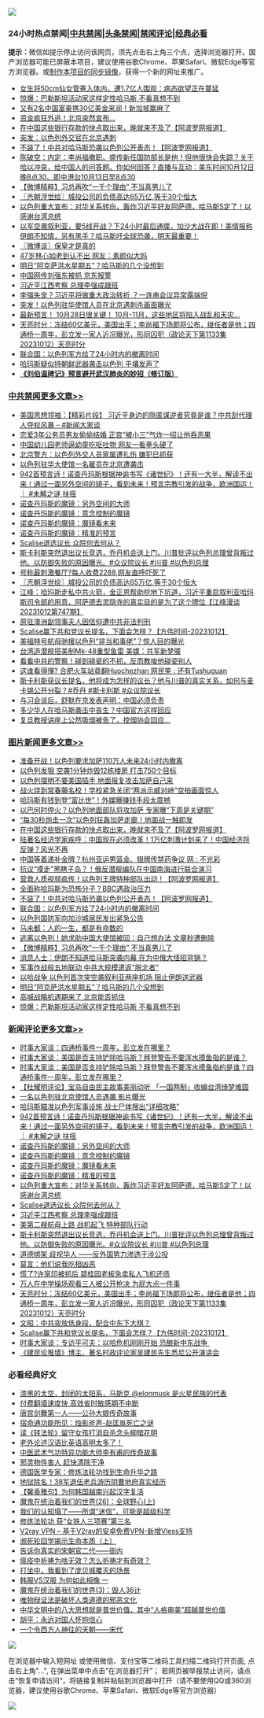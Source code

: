 ![](https://raw.githubusercontent.com/jsvpn/jsproxy/dev/64photo/fqnews-qr.jpg)

<div id="tt">
<h3>24小时热点禁闻|<a href="#%E4%B8%AD%E5%85%B1%E7%A6%81%E9%97%BB%E6%9B%B4%E5%A4%9A%E6%96%87%E7%AB%A0">中共禁闻</a>|<a href="#%E5%9B%BE%E7%89%87%E6%96%B0%E9%97%BB%E6%9B%B4%E5%A4%9A%E6%96%87%E7%AB%A0">头条禁闻</a>|<a href="#%E6%96%B0%E9%97%BB%E8%AF%84%E8%AE%BA%E6%9B%B4%E5%A4%9A%E6%96%87%E7%AB%A0">禁闻评论|<a href="#%E5%BF%85%E7%9C%8B%E7%BB%8F%E5%85%B8%E5%A5%BD%E6%96%87">经典必看</a></h3>
<div><b>提示：</b>微信如提示停止访问该网页，须先点击右上角三个点，选择浏览器打开。国产浏览器可能已屏蔽本项目，建议使用谷歌Chrome、苹果Safari、微软Edge等官方浏览器。或<a href="%E5%88%B6%E4%BD%9Cgit%E7%A6%81%E9%97%BB%E9%95%9C%E5%83%8F.md">制作本项目的同步镜像</a>，获得一个新的网址来推广。</div>
<ul>

<li><a href="/lifebaike/20231013/1946421.md">女生将50cm仙女管塞入体内，遭1.7亿人围观：病态欲望正在蔓延</a></li>
<li><a href="/topimagenews/20231013/1946344.md">惊爆：巴勒斯坦活动家这样定性哈马斯 不看真想不到</a></li>
<li><a href="/cnnews/20231013/1946458.md">又有2名中国富豪携30亿美金来润！新加坡赢麻了</a></li>
<li><a href="/cnnews/20231013/1946633.md">资金疯狂外逃！北京突然宣布…</a></li>
<li><a href="/topimagenews/20231013/1946646.md">在中国这些银行存款的快点取出来，晚就来不及了【阿波罗网报道】</a></li>
<li><a href="/cnnews/20231013/1946678.md">突发：以色列外交官在北京遇刺</a></li>
<li><a href="/topimagenews/20231013/1946609.md">不装了！中共对哈马斯恐袭以色列公开表态！【阿波罗网报道】</a></li>
<li><a href="/sohnews/20231013/1946362.md">陈破空：内定：李尚福撤职。盛传新任国防部长是他！但他很快会失踪？关于哈以冲突，给中国人的问答题。你如何回答？直播与互动：美东时间10月12日晚8点30、即中港台10月13日早8点30</a></li>
<li><a href="/topimagenews/20231013/1946492.md">【微博精粹】习总再吹“一千个理由” 不当真男儿了</a></li>
<li><a href="/cbnews/20231013/1946520.md">〖兲朝浮世绘〗城投公司的负债高达65万亿,等于30个恒大</a></li>
<li><a href="/comments/20231013/1946692.md">以色列重大宣布：对华关系转向，轰炸习近平好友阿萨德，哈马斯S定了！以感谢台湾总统</a></li>
<li><a href="/sohnews/20231013/1946343.md">以军空袭叙利亚，要5线开战？下24小时最后通牒，加沙大战在即！美情报称伊朗不知情，另有黑手？哈马斯吁全球恐袭，明天最重要！</a></li>
<li><a href="/ssgc/20231013/1946405.md">〖微博谈〗保皇才是真的</a></li>
<li><a href="/yule/20231013/1946442.md">47岁林心如老到认不出 网友：素颜似大妈</a></li>
<li><a href="/topimagenews/20231013/1946360.md">明日“阿克萨洪水星期五”？哈马斯的几个没想到</a></li>
<li><a href="/headline/20231013/1946704.md">中国网传刘强东被抓 京东报警</a></li>
<li><a href="/comments/20231013/1946672.md">习近平江西考察 总理李强成跟班</a></li>
<li><a href="/baitai/20231013/1946689.md">李强失宠？习近平将做重大政治转折 ？一连串会议异常露端倪</a></li>
<li><a href="/baitai/20231013/1946735.md">突发！以色列驻华使馆人员在北京遇刺杀画面曝光</a></li>
<li><a href="/sohnews/20231013/1946685.md">最新预言！ 10月28日很关键！ 10月-11月，这些地区将陷入战乱和天灾…</a></li>
<li><a href="/comments/20231013/1946446.md">天亮时分：冻结60亿美元，美国出手；李尚福下场即将公布，继任者是他；四通桥一周年，彭立发一家人近况曝光，形同囚犯（政论天下第1133集 20231012）天亮时分</a></li>
<li><a href="/topimagenews/20231013/1946594.md">联合国：以色列军方给了24小时内的撤离时间</a></li>
<li><a href="/worldnews/20231013/1946612.md">哈玛斯疑似持朝鲜武器袭击以色列 平壤发声了</a></li>
<li><b><a href="/comments/20200207/1272816.md" target="_blank">《刘伯温碑记》预言避开武汉肺炎的妙招（修订版）</a></b></li>
</ul>
</div>

<div class="catlist">
<h3><a href="/cbnews/" target="_blank">中共禁闻</a><span><a href="/cbnews/" target="_blank" rel="nofollow">更多文章>></a></span></h3>
<ul>
<li><a href="/cbnews/20231014/1946873.md" target="_blank">美国思想领袖：【精彩片段】 习近平身边的隐匿谋逆者究竟是谁？中共刮代理人夺权风暴 &#8211; #新闻大家谈</a></li>
<li><a href="/cbnews/20231014/1946847.md" target="_blank">恋爱3年公务员男友偷偷结婚 正宫“被小三”气炸一招让他吞恶果</a></li>
<li><a href="/cbnews/20231014/1946846.md" target="_blank">中国幼儿园老师逼幼童吃呕吐物 网友一看拳头硬了</a></li>
<li><a href="/cbnews/20231013/1946784.md" target="_blank">北京警方：以色列外交人员家属遭扎伤 嫌犯已抓获</a></li>
<li><a href="/cbnews/20231013/1946737.md" target="_blank">以色列驻华大使馆一名雇员在北京遭袭击</a></li>
<li><a href="/comments/20231013/1946698.md" target="_blank">942首预言诗！诺查丹玛斯根据神谕书写《诸世纪》！还有一大半，解读不出来！通过一面另外空间的镜子，看到未来！预言宗教引发的战争，欧洲国运！｜ #未解之谜 扶摇</a></li>
<li><a href="/comments/20231013/1946697.md" target="_blank">诺查丹玛斯的魔镜：另外空间的大师</a></li>
<li><a href="/comments/20231013/1946696.md" target="_blank">诺查丹玛斯的魔镜：意念控制的魔镜</a></li>
<li><a href="/comments/20231013/1946695.md" target="_blank">诺查丹玛斯的魔镜：魔镜看未来</a></li>
<li><a href="/comments/20231013/1946694.md" target="_blank">诺查丹玛斯的魔镜：精准的预言</a></li>
<li><a href="/comments/20231013/1946686.md" target="_blank">Scalise退选议长 众院何去何从？</a></li>
<li><a href="/comments/20231013/1946630.md" target="_blank">斯卡利斯突然退出议长竞选，乔丹机会送上门。川普批评以色列总理曾背叛过他。以防御失败的原因曝光。#众议院议长 #川普 #以色列总理</a></li>
<li><a href="/cbnews/20231013/1946610.md" target="_blank">号称最刺激餐厅?每人收费2288,网友直呼吓死了</a></li>
<li><a href="/cbnews/20231013/1946520.md" target="_blank">〖兲朝浮世绘〗城投公司的负债高达65万亿,等于30个恒大</a></li>
<li><a href="/cbnews/20231013/1946381.md" target="_blank">江峰：哈玛斯走私中共火箭，金正恩帮助挖地下坑道，习近平重启叙利亚哈玛斯司令部的用意，阿萨德去灵隐寺的真实目的是为了这个牌位【江峰漫谈20231012第747期】</a></li>
<li><a href="/cbnews/20231013/1946311.md" target="_blank">原驻澳洲副领事夫人因信仰遭中共非法判刑</a></li>
<li><a href="/comments/20231013/1946304.md" target="_blank">Scalise赢下共和党议长提名，下面会怎样？【方伟时间-20231012】</a></li>
<li><a href="/cbnews/20231012/1946232.md" target="_blank">美福特号航母驰援以色列“非当和事佬”？惊人目的曝光</a></li>
<li><a href="/cbnews/20231012/1946231.md" target="_blank">台湾造潜舰搭美制Mk-48重型鱼雷 美媒：共军新梦魇</a></li>
<li><a href="/cbnews/20231012/1946075.md" target="_blank">看看中共的警察！碰到碰瓷的不抓，反而教唆他碰瓷别人</a></li>
<li><a href="/cbnews/20231012/1946045.md" target="_blank">这谁看得懂? 合肥火车站竟翻Huochezhan 网民笑 : 还有Tushuguan</a></li>
<li><a href="/comments/20231012/1946034.md" target="_blank">斯卡利斯获议长提名，他将成为怎样的议长？他与川普的真实关系，如何与麦卡锡公开分裂？#乔丹 #斯卡利斯 #众议院议长</a></li>
<li><a href="/cbnews/20231012/1946001.md" target="_blank">与习会谈后，舒默在京发表声明：中国必须负责</a></li>
<li><a href="/cbnews/20231012/1946000.md" target="_blank">多少华人在哈马斯袭击中丧生？中国官方这样回应</a></li>
<li><a href="/cbnews/20231012/1945999.md" target="_blank">复旦教授讲座上公然吸烟被告了，控烟协会回应…</a></li>

</ul>
</div>
<div class="catlist">
<h3><a href="/topimagenews/" target="_blank">图片新闻</a><span><a href="/topimagenews/" target="_blank" rel="nofollow">更多文章>></a></span></h3>
<ul>
<li><a href="/topimagenews/20231013/1946796.md" target="_blank">准备开战！以色列要求加萨110万人未来24小时内撤离</a></li>
<li><a href="/topimagenews/20231013/1946760.md" target="_blank">以色列发狠 空袭1分钟炸毁12栋楼房 打击750个目标</a></li>
<li><a href="/topimagenews/20231013/1946759.md" target="_blank">以色列摆明不要美国插手 地面报复攻击加萨自己来</a></li>
<li><a href="/topimagenews/20231013/1946758.md" target="_blank">战火烧到常春藤名校！学校紧急关闭“两派示威对峙”空拍画面惊人</a></li>
<li><a href="/topimagenews/20231013/1946744.md" target="_blank">哈玛斯有钱到登“富比世”！外媒曝赚钱手段太震撼</a></li>
<li><a href="/topimagenews/20231013/1946648.md" target="_blank">以巴何时停火？以色列地面部队将攻加萨 专家曝“下周是关键期”</a></li>
<li><a href="/topimagenews/20231013/1946647.md" target="_blank">“每30秒炮击一次”以色列狂轰加萨走廊！地面战一触即发</a></li>
<li><a href="/topimagenews/20231013/1946646.md" target="_blank">在中国这些银行存款的快点取出来，晚就来不及了【阿波罗网报道】</a></li>
<li><a href="/topimagenews/20231013/1946629.md" target="_blank">陆著名经济学家疾呼：中国现在必须改革！1万亿刺激计划来了！中国经济将反弹？风光不再</a></li>
<li><a href="/topimagenews/20231013/1946628.md" target="_blank">中国等着递补金牌？杭州亚运男篮金、银牌传禁药争议 网 : 不光彩</a></li>
<li><a href="/topimagenews/20231013/1946621.md" target="_blank">抗议“摸走”黑瞎子岛？！俄反潜舰编队在中国南海进行联合演习</a></li>
<li><a href="/topimagenews/20231013/1946620.md" target="_blank">营救人质视频疯传！以色列王牌特种部队出动！【阿波罗网报道】</a></li>
<li><a href="/topimagenews/20231013/1946619.md" target="_blank">全面称哈玛斯为恐怖分子？BBC遇政治压力</a></li>
<li><a href="/topimagenews/20231013/1946609.md" target="_blank">不装了！中共对哈马斯恐袭以色列公开表态！【阿波罗网报道】</a></li>
<li><a href="/topimagenews/20231013/1946594.md" target="_blank">联合国：以色列军方给了24小时内的撤离时间</a></li>
<li><a href="/topimagenews/20231013/1946585.md" target="_blank">以色列国防军向加沙城居民发出紧急公告</a></li>
<li><a href="/topimagenews/20231013/1946564.md" target="_blank">马未都：人的一生，都是有命数的</a></li>
<li><a href="/topimagenews/20231013/1946500.md" target="_blank">逃离以色列！她求助中国大使馆被回：自己想办法 文章秒遭删除</a></li>
<li><a href="/topimagenews/20231013/1946492.md" target="_blank">【微博精粹】习总再吹“一千个理由” 不当真男儿了</a></li>
<li><a href="/topimagenews/20231013/1946428.md" target="_blank">消息人士：伊朗不知道哈马斯突袭内幕 在为中俄大怪招背锅？</a></li>
<li><a href="/topimagenews/20231013/1946396.md" target="_blank">军事作战般五地联动 中共大规模遣返“脱北者”</a></li>
<li><a href="/topimagenews/20231013/1946361.md" target="_blank">以哈战争 以色列首次突空袭叙利亚两座机场 阻止伊朗送武器</a></li>
<li><a href="/topimagenews/20231013/1946360.md" target="_blank">明日“阿克萨洪水星期五”？哈马斯的几个没想到</a></li>
<li><a href="/topimagenews/20231013/1946353.md" target="_blank">高喊战略机遇期来了 北京能否抓住</a></li>
<li><a href="/topimagenews/20231013/1946344.md" target="_blank">惊爆：巴勒斯坦活动家这样定性哈马斯 不看真想不到</a></li>

</ul>
</div>
<div class="catlist">
<h3><a href="/comments/" target="_blank">新闻评论</a><span><a href="/comments/" target="_blank" rel="nofollow">更多文章>></a></span></h3>
<ul>
<li><a href="/comments/20231013/1946791.md" target="_blank">时事大家谈：四通桥事件一周年，彭立发在哪里？</a></li>
<li><a href="/comments/20231013/1946790.md" target="_blank">时事大家谈：美国是否支持铲除哈马斯？拜登警告不要浑水摸鱼指的是谁？</a></li>
<li><a href="/comments/20231013/1946779.md" target="_blank">时事大家谈：美国是否支持铲除哈马斯？拜登警告不要浑水摸鱼指的是谁？四通桥事件一周年，彭立发在哪里？</a></li>
<li><a href="/comments/20231013/1946733.md" target="_blank">【杜耀明评论】宝岛自由民主故事美丽动听 「一国两制」收编台湾绮梦难圆</a></li>
<li><a href="/comments/20231013/1946732.md" target="_blank">一名以色列驻北京使馆人员遇袭 影片曝光</a></li>
<li><a href="/comments/20231013/1946730.md" target="_blank">哈玛斯瞄准以色列军事设施 战士尸体搜出“详细攻略”</a></li>
<li><a href="/comments/20231013/1946698.md" target="_blank">942首预言诗！诺查丹玛斯根据神谕书写《诸世纪》！还有一大半，解读不出来！通过一面另外空间的镜子，看到未来！预言宗教引发的战争，欧洲国运！｜ #未解之谜 扶摇</a></li>
<li><a href="/comments/20231013/1946697.md" target="_blank">诺查丹玛斯的魔镜：另外空间的大师</a></li>
<li><a href="/comments/20231013/1946696.md" target="_blank">诺查丹玛斯的魔镜：意念控制的魔镜</a></li>
<li><a href="/comments/20231013/1946695.md" target="_blank">诺查丹玛斯的魔镜：魔镜看未来</a></li>
<li><a href="/comments/20231013/1946694.md" target="_blank">诺查丹玛斯的魔镜：精准的预言</a></li>
<li><a href="/comments/20231013/1946692.md" target="_blank">以色列重大宣布：对华关系转向，轰炸习近平好友阿萨德，哈马斯S定了！以感谢台湾总统</a></li>
<li><a href="/comments/20231013/1946686.md" target="_blank">Scalise退选议长 众院何去何从？</a></li>
<li><a href="/comments/20231013/1946672.md" target="_blank">习近平江西考察 总理李强成跟班</a></li>
<li><a href="/comments/20231013/1946671.md" target="_blank">美第二艘航母上路 战机起飞 特种部队行动</a></li>
<li><a href="/comments/20231013/1946630.md" target="_blank">斯卡利斯突然退出议长竞选，乔丹机会送上门。川普批评以色列总理曾背叛过他。以防御失败的原因曝光。#众议院议长 #川普 #以色列总理</a></li>
<li><a href="/comments/20231013/1946545.md" target="_blank">道德绑架 歧视华人 ——反外国势力渗透干涉公投</a></li>
<li><a href="/comments/20231013/1946455.md" target="_blank">莫言：他们说我吃相凶恶</a></li>
<li><a href="/comments/20231013/1946454.md" target="_blank">慌了?许家印被抓后 碧桂园老板急卖私人飞机还债</a></li>
<li><a href="/comments/20231013/1946453.md" target="_blank">万人在中学操场观看三人被公开枪决 为屁大点一件事</a></li>
<li><a href="/comments/20231013/1946446.md" target="_blank">天亮时分：冻结60亿美元，美国出手；李尚福下场即将公布，继任者是他；四通桥一周年，彭立发一家人近况曝光，形同囚犯（政论天下第1133集 20231012）天亮时分</a></li>
<li><a href="/comments/20231013/1946359.md" target="_blank">文昭：中共突放低身段，配合中东下大棋？</a></li>
<li><a href="/comments/20231013/1946304.md" target="_blank">Scalise赢下共和党议长提名，下面会怎样？【方伟时间-20231012】</a></li>
<li><a href="/comments/20231012/1946271.md" target="_blank">时事大家谈：专访平可夫：以哈危机刚刚开始 恐酿新中东战争&#160;</a></li>
<li><a href="/comments/20231012/1946256.md" target="_blank">《建民论推墙》博主、著名时政评论家吴建民先生悉尼公开演讲会</a></li>

</ul>
</div>

<div class="catlist">
<h3>必看经典好文</h3>
<ul>
<li><a href="/cbnews/20211017/1639766.md" target="_blank">漆黑的太空，封闭的太阳系，马斯克 @elonmusk 是火星民族的代表</a></li>
<li><a href="/comments/20210630/1485911.md" target="_blank">付费翻墙速度快 高效省时敏感期不中断</a></li>
<li><a href="/comments/20220902/1779609.md" target="_blank">唐宫剑舞第一人——公孙大娘传奇故事</a></li>
<li><a href="/tculture/20151001/455916.md" target="_blank">宿命通功能所见：烛影斧声-赵匡胤死亡之谜</a></li>
<li><a href="/comments/20190512/1127015.md" target="_blank">读《转法轮》留守女孩打消自杀念头柳暗花明</a></li>
<li><a href="/cbnews/20230826/1925513.md" target="_blank">老外论述汉语比英语高明太多了！</a></li>
<li><a href="/comments/20210810/1603664.md" target="_blank">中医武术气功特异功能大师李有甫的传奇故事</a></li>
<li><a href="/cbnews/20220508/1730049.md" target="_blank">邪灵物件害人 赶快清除干净</a></li>
<li><a href="/comments/20200607/783186.md" target="_blank">德国医学专家：修炼法轮功找到生命升华之路</a></li>
<li><a href="/cbnews/20200531/1337381.md" target="_blank">地狱除名！38军退伍老兵游历阴曹地府真实经历</a></li>
<li><a href="/bannedvideo/20210301/1495767.md" target="_blank">【馨香雅句】为何韩国越南兴起汉字复活</a></li>
<li><a href="/comments/20181210/1044798.md" target="_blank">魔鬼在统治着我们的世界(26)：全球野心(上)</a></li>
<li><a href="/sohnews/20161029/607205.md" target="_blank">我们的认知塌了——所谓“迷信”，可能是超级科学</a></li>
<li><a href="/comments/20210720/1514058.md" target="_blank">修炼法轮功 获“女铁人三项赛”第三名</a></li>
<li><a href="/comments/20210402/1257608.md" target="_blank">V2ray VPN &#8211; 基于V2ray的安卓免费VPN-新增Vless支持</a></li>
<li><a href="/cbnews/20230821/1923149.md" target="_blank">濒死轮回学揭示生命本质（上）</a></li>
<li><a href="/lifebaike/20221107/1807601.md" target="_blank">告诉你真实的宋朝官二代——衙内</a></li>
<li><a href="/comments/20200502/1322275.md" target="_blank">瘟疫中祈祷为啥无效？怎么祈祷才有奇效？</a></li>
<li><a href="/comments/20201015/1414242.md" target="_blank">打坐中，我看到了庞贝城覆灭的场景</a></li>
<li><a href="/bannedvideo/20220228/1697982.md" target="_blank">韩服VS汉服 为何如此相像 一</a></li>
<li><a href="/topimagenews/20180521/945342.md" target="_blank">魔鬼在统治着我们的世界(3)：毁人36计</a></li>
<li><a href="/cbnews/20170130/651555.md" target="_blank">唯物辩证法是破坏人类道德的邪恶文化</a></li>
<li><a href="/comments/20221031/1804538.md" target="_blank">中华文明中的八大思想就是普世价值，其中“人格审美”超越普世价值</a></li>
<li><a href="/comments/20180624/961987.md" target="_blank">胡平：永远对国人怀抱信心</a></li>
<li><a href="/lifebaike/20211124/1656686.md" target="_blank">一个令西方人神往的天朝——宋代</a></li>

</ul>
</div>

![](https://raw.githubusercontent.com/jsvpn/jsproxy/dev/64photo/fqnews-qr.jpg)

在浏览器中输入短网址 或使用微信、支付宝等二维码工具扫描二维码打开页面, 点击右上角"...", 在弹出菜单中点击“在浏览器打开”； 若网页被举报禁止访问，请点击“恢复申请访问”，将链接复制并粘贴到浏览器中打开（请不要使用QQ或360浏览器，建议使用谷歌Chrome、苹果Safari、微软Edge等官方浏览器）

![](https://raw.githubusercontent.com/jsvpn/jsproxy/dev/64photo/wx.jpg)